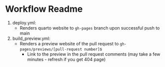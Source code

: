 # Workflow Readme

1. deploy.yml:
   - Renders quarto website to `gh-pages` branch upon successful push to main 
2. build_preview.yml:
   - Renders a preview website of the pull request to `gh-pages/previews/[pull-request number]`s
     - Link to the preview in the pull request comments (may take a few minutes - refresh if you get 404 page)